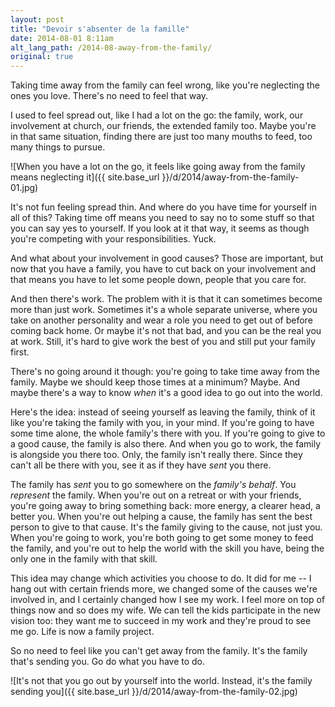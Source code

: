```yaml
---
layout: post
title: "Devoir s'absenter de la famille"
date: 2014-08-01 8:11am
alt_lang_path: /2014-08-away-from-the-family/
original: true
---
```


Taking time away from the family can feel wrong, like you're neglecting the ones you love. There's no need to feel that way.

I used to feel spread out, like I had a lot on the go: the family, work, our involvement at church, our friends, the extended family too. Maybe you're in that same situation, finding there are just too many mouths to feed, too many things to pursue.

![When you have a lot on the go, it feels like going away from the family means neglecting it]({{ site.base_url }}/d/2014/away-from-the-family-01.jpg)

It's not fun feeling spread thin. And where do you have time for yourself in all of this? Taking time off means you need to say no to some stuff so that you can say yes to yourself. If you look at it that way, it seems as though you're competing with your responsibilities. Yuck.

And what about your involvement in good causes? Those are important, but now that you have a family, you have to cut back on your involvement and that means you have to let some people down, people that you care for.

And then there's work. The problem with it is that it can sometimes become more than just work. Sometimes it's a whole separate universe, where you take on another personality and wear a role you need to get out of before coming back home. Or maybe it's not that bad, and you can be the real you at work. Still, it's hard to give work the best of you and still put your family first.

There's no going around it though: you're going to take time away from the family. Maybe we should keep those times at a minimum? Maybe. And maybe there's a way to know _when_ it's a good idea to go out into the world.

<!-- MORE -->

Here's the idea: instead of seeing yourself as leaving the family, think of it like you're taking the family with you, in your mind. If you're going to have some time alone, the whole family's there with you. If you're going to give to a good cause, the family is also there. And when you go to work, the family is alongside you there too. Only, the family isn't really there. Since they can't all be there with you, see it as if they have _sent_ you there.

The family has _sent_ you to go somewhere on the _family's behalf_. You _represent_ the family. When you're out on a retreat or with your friends, you're going away to bring something back: more energy, a clearer head, a better you. When you're out helping a cause, the family has sent the best person to give to that cause. It's the family giving to the cause, not just you. When you're going to work, you're both going to get some money to feed the family, and you're out to help the world with the skill you have, being the only one in the family with that skill.

This idea may change which activities you choose to do. It did for me -- I hang out with certain friends more, we changed some of the causes we're involved in, and I certainly changed how I see my work. I feel more on top of things now and so does my wife. We can tell the kids participate in the new vision too: they want me to succeed in my work and they're proud to see me go. Life is now a family project.

So no need to feel like you can't get away from the family. It's the family that's sending you. Go do what you have to do.

![It's not that you go out by yourself into the world. Instead, it's the family sending you]({{ site.base_url }}/d/2014/away-from-the-family-02.jpg)

